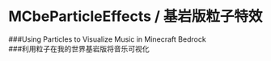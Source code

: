 # MCbeParticleEffects / 基岩版粒子特效
###Using Particles to Visualize Music in Minecraft Bedrock  
###利用粒子在我的世界基岩版将音乐可视化
